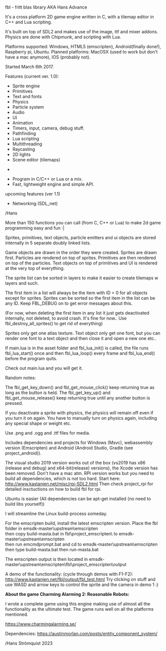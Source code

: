 ﻿fbl - fritt blas library AKA Hans Advance

It's a cross platform 2D game engine written in C, with a tilemap editor in C++
and Lua scripting.

It's built on top of SDL2 and makes use of the image, ttf and mixer addons.
Physics are done with Chipmunk, and scripting with Lua.

Platforms supported: Windows, HTML5 (emscripten), Android(finally done!), Raspberry pi, Ubuntu.
Planned platforms: MacOSX (used to work but don't have a mac anymore), IOS (probably not).

Started March 6th 2017.

Features (current ver. 1.0):

- Sprite engine
- Primitives
- Text and fonts
- Physics
- Particle system
- Audio
- UI
- Animation
- Timers, input, camera, debug stuff.
- Pathfinding
- Lua scripting
- Multithreading
- Raycasting
- 2D lights
- Scene editor (tilemaps)
*
- Program in C/C++ or Lua or a mix.
- Fast, lightweight engine and simple API.


upcoming features (ver 1.1)

- Networking (SDL_net)


/Hans


More than 150 functions you can call (from C, C++ or Lua) to make 2d game programming
easy and fun :|

Sprites, primitives, text objects, particle emitters
and ui objects are stored internally in 5 separate
doubly linked lists.

Game objects are drawn in the order they were created.
Sprites are drawn first.
Particles are rendered on top of sprites.
Primitives are then rendered on top of the particles.
Text objects on top of primitives and
UI is rendered at the very top of everything.

The sprite list can be sorted in layers to make it easier
to create tilemaps w layers and such.

The first item in a list will always be the item with ID = 0 for
all objects except for sprites.
Sprites can be sorted so the first item in the list can be any ID.
Keep FBL_DEBUG on to get error messages about this.

(For now, when deleting the first item in any list it just gets
 deactivated internally, not deleted, to avoid crash. It's fine for now..
Use fbl_destroy_all_sprites() to get rid of everything)

Sprites only get one atlas texture.
Text object only get one font, but you can render one font to a text object
and then close it and open a new one etc..

If main.lua is in the asset folder and fbl_lua_init() is called, the file runs
fbl_lua_start() once and then fbl_lua_loop() every frame and fbl_lua_end() before
the program quits.

Check out main.lua and you will get it.

Random notes:

The fbl_get_key_down() and fbl_get_mouse_click() keep returning true as long as the button is held.
The fbl_get_key_up() and fbl_get_mouse_release() keep returning true until any another button is pressed.

If you deactivate a sprite with physics, the physics will remain off even
if you turn it on again. You have to manually turn on physics again, including
any special shape or weight etc.

Use .png and .ogg and .ttf files for media.

Includes dependencies and projects for Windows (Msvc), webassembly version (Emscripten) and Android (Android Studio, Gradle (see project_android)).

The visual studio 2019 version works out of the box (vs2019 has x86 (release and debug) and x64-bit(release) versions),
the Xcode version has been removed. Don't have a mac atm.
RPI version works but you need to build all dependencies, which is not too hard. Start here:
http://www.kastanjen.net/misc/rpi-SDL2.html
Then check project_rpi for detailed insctuctions on how to build fbl for rpi.

Ubuntu is easier (All dependencies can be apt-get installed (no need to build libs yourself))

I will streamline the Linux build-process someday.

For the emscripten build, install the latest emscripten version. Place the fbl folder in emsdk-master\upstream\emscripten\
then copy build-masta.bat in fbl\project_emscripten\ to emsdk-master\upstream\emscripten\
then run emcmdprompt.bat and cd to emsdk-master\upstream\emscripten\
then type build-masta.bat
then run-masta.bat

The emscripten output is then located in emsdk-master\upstream\emscripten\fbl\project_emscripten\output

A demo of the functionality: (cycle through demos with F1-F2): http://www.kastanjen.net/fbl/output/fbl_test.html
Try clicking on stuff and use WASD and arrow keys to control the sprite and the camera in demo 1 :)

**About the game Charming Alarming 2: Reasonable Robots:**

I wrote a complete game using this engine making use of almost all the functionality as the ultimate test.
The game runs well on all the platforms mentioned.

https://www.charmingalarming.se/

Dependencies: https://austinmorlan.com/posts/entity_component_system/

/Hans Strömquist 2023
